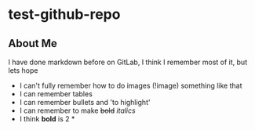 # test-github-repo

## About Me

I have done markdown before on GitLab, I think I remember most of it, but lets hope
- I can't fully remember how to do images (!image) something like that
- I can remember tables
- I can remember bullets and 'to highlight'
- I can remember to make ~~bold~~ *italics*
- I think **bold** is 2 *


